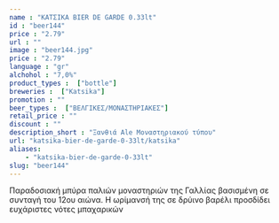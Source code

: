 ```yaml
---
name : "ΚΑΤΣΙΚΑ BIER DE GARDE 0.33lt"
id : "beer144"
price : "2.79"
url : ""
image : "beer144.jpg"
price : "2.79"
language : "gr"
alchohol : "7,0%"
product_types :  ["bottle"]
breweries :  ["Katsika"]
promotion : ""
beer_types :  ["ΒΕΛΓΙΚΕΣ/ΜΟΝΑΣΤΗΡΙΑΚΕΣ"]
retail_price : ""
discount : ""
description_short : "Ξανθιά Ale Μοναστηριακού τύπου"
url: "katsika-bier-de-garde-0-33lt/katsika"
aliases: 
    - "katsika-bier-de-garde-0-33lt"
slug: "beer144"
---
```


Παραδοσιακή μπύρα παλιών μοναστηριών της Γαλλίας βασισμένη σε συνταγή του 12ου αιώνα. 
Η ωρίμανσή της σε δρύινο βαρέλι προσδίδει ευχάριστες νότες μπαχαρικών